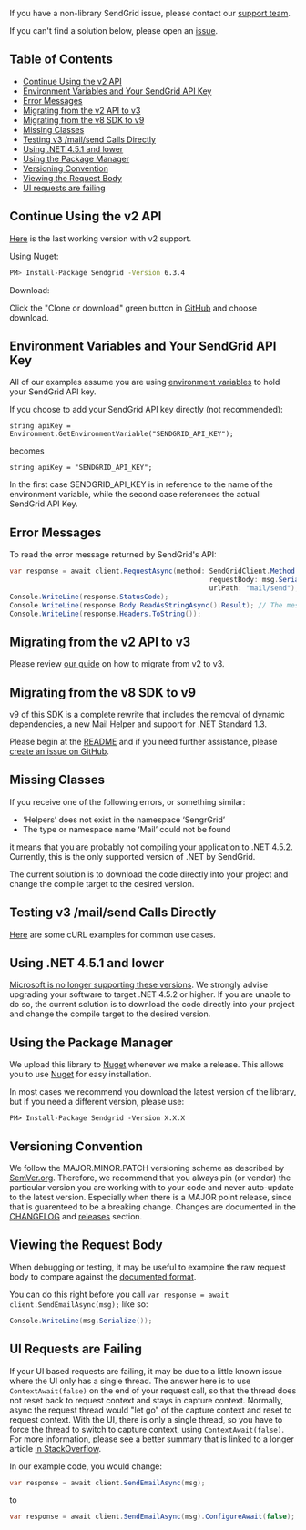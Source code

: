 ﻿If you have a non-library SendGrid issue, please contact our [support team](https://support.sendgrid.com).

If you can't find a solution below, please open an [issue](https://github.com/sendgrid/sendgrid-csharp/issues).


## Table of Contents

* [Continue Using the v2 API](#v2)
* [Environment Variables and Your SendGrid API Key](#environment)
* [Error Messages](#error)
* [Migrating from the v2 API to v3](#migrating)
* [Migrating from the v8 SDK to v9](#sdkmigration)
* [Missing Classes](#missing)
* [Testing v3 /mail/send Calls Directly](#testing)
* [Using .NET 4.5.1 and lower](#net45)
* [Using the Package Manager](#package-manager)
* [Versioning Convention](#versioning)
* [Viewing the Request Body](#request-body)
* [UI requests are failing](#ui-requests)

<a name="v2"></a>
## Continue Using the v2 API

[Here](https://github.com/sendgrid/sendgrid-csharp/tree/b27983a8f3d84a9d28972f2720cca0315ad9fe32) is the last working version with v2 support.

Using Nuget:

```bash
PM> Install-Package Sendgrid -Version 6.3.4
```

Download:

Click the "Clone or download" green button in [GitHub](https://github.com/sendgrid/sendgrid-csharp/tree/b27983a8f3d84a9d28972f2720cca0315ad9fe32) and choose download.

<a name="environment"></a>
## Environment Variables and Your SendGrid API Key

All of our examples assume you are using [environment variables](https://github.com/sendgrid/sendgrid-csharp#setup-environment-variables) to hold your SendGrid API key.

If you choose to add your SendGrid API key directly (not recommended):

`string apiKey = Environment.GetEnvironmentVariable("SENDGRID_API_KEY");`

becomes

`string apiKey = "SENDGRID_API_KEY";`

In the first case SENDGRID_API_KEY is in reference to the name of the environment variable, while the second case references the actual SendGrid API Key.

<a name="error"></a>
## Error Messages

To read the error message returned by SendGrid's API:

```csharp
var response = await client.RequestAsync(method: SendGridClient.Method.POST,
                                                 requestBody: msg.Serialize(),
                                                 urlPath: "mail/send");
Console.WriteLine(response.StatusCode);
Console.WriteLine(response.Body.ReadAsStringAsync().Result); // The message will be here
Console.WriteLine(response.Headers.ToString());
```

<a name="migrating"></a>
## Migrating from the v2 API to v3

Please review [our guide](https://sendgrid.com/docs/Classroom/Send/v3_Mail_Send/how_to_migrate_from_v2_to_v3_mail_send.html) on how to migrate from v2 to v3.

<a name="sdkmigration"></a>
## Migrating from the v8 SDK to v9

v9 of this SDK is a complete rewrite that includes the removal of dynamic dependencies, a new Mail Helper and support for .NET Standard 1.3.

Please begin at the [README](https://github.com/sendgrid/sendgrid-csharp) and if you need further assistance, please [create an issue on GitHub](https://github.com/sendgrid/sendgrid-csharp/issues).

<a name="missing"></a>
## Missing Classes

If you receive one of the following errors, or something similar:

* ‘Helpers’ does not exist in the namespace ‘SengrGrid’
* The type or namespace name ‘Mail’ could not be found

it means that you are probably not compiling your application to .NET 4.5.2. Currently, this is the only supported version of .NET by SendGrid.

The current solution is to download the code directly into your project and change the compile target to the desired version.

<a name="testing"></a>
## Testing v3 /mail/send Calls Directly

[Here](https://sendgrid.com/docs/Classroom/Send/v3_Mail_Send/curl_examples.html) are some cURL examples for common use cases.

<a name="net45"></a>
## Using .NET 4.5.1 and lower

[Microsoft is no longer supporting these versions](https://blogs.msdn.microsoft.com/dotnet/2015/12/09/support-ending-for-the-net-framework-4-4-5-and-4-5-1/). We strongly advise upgrading your software to target .NET 4.5.2 or higher. If you are unable to do so, the current solution is to download the code directly into your project and change the compile target to the desired version.

<a name="package-manager"></a>
## Using the Package Manager

We upload this library to [Nuget](https://www.nuget.org/packages/SendGrid) whenever we make a release. This allows you to use [Nuget](https://www.nuget.org) for easy installation.

In most cases we recommend you download the latest version of the library, but if you need a different version, please use:

`PM> Install-Package Sendgrid -Version X.X.X`

<a name="versioning"></a>
## Versioning Convention

We follow the MAJOR.MINOR.PATCH versioning scheme as described by [SemVer.org](http://semver.org). Therefore, we recommend that you always pin (or vendor) the particular version you are working with to your code and never auto-update to the latest version. Especially when there is a MAJOR point release, since that is guarenteed to be a breaking change. Changes are documented in the [CHANGELOG](https://github.com/sendgrid/sendgrid-csharp/blob/master/CHANGELOG.md) and [releases](https://github.com/sendgrid/sendgrid-csharp/releases) section.

<a name="request-body"></a>
## Viewing the Request Body

When debugging or testing, it may be useful to exampine the raw request body to compare against the [documented format](https://sendgrid.com/docs/API_Reference/api_v3.html).

You can do this right before you call `var response = await client.SendEmailAsync(msg);` like so:

```csharp
Console.WriteLine(msg.Serialize());
```

<a name="ui-requests"></a>
## UI Requests are Failing

If your UI based requests are failing, it may be due to a little known issue where the UI only has a single thread. The answer here is to use `ContextAwait(false)` on the end of your request call, so that the thread does not reset back to request context and stays in capture context. Normally, async the request thread would "let go" of the capture context and reset to request context. With the UI, there is only a single thread, so you have to force the thread to switch to capture context, using `ContextAwait(false)`. For more information, please see a better summary that is linked to a longer article [in StackOverflow](https://stackoverflow.com/a/13494570).

In our example code, you would change:

```csharp
var response = await client.SendEmailAsync(msg);
```

to 

```csharp
var response = await client.SendEmailAsync(msg).ConfigureAwait(false);
```
